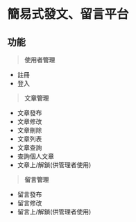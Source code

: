 # 簡易式發文、留言平台
## **功能**
> **使用者管理**    
 * 註冊  
 * 登入
> **文章管理**
 * 文章發布
 * 文章修改
 * 文章刪除
 * 文章列表
 * 文章查詢
 * 查詢個人文章
 * 文章上/解鎖(供管理者使用)
> **留言管理**
 * 留言發布
 * 留言修改
 * 留言上/解鎖(供管理者使用)
